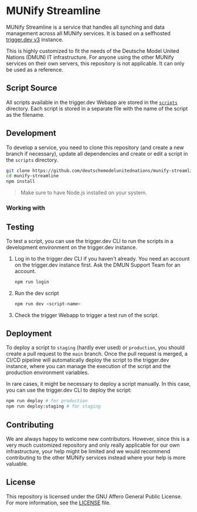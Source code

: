 # MUNify Streamline

MUNify Streamline is a service that handles all synching and data management across all MUNify services. It is based on a selfhosted [trigger.dev v3](https://trigger.dev) instance.

This is highly customized to fit the needs of the Deutsche Model United Nations (DMUN) IT infrastructure. For anyone using the other MUNify services on their own servers, this repository is not applicable. It can only be used as a reference.

## Script Source
All scripts available in the trigger.dev Webapp are stored in the [`scripts`](scripts) directory. Each script is stored in a separate file with the name of the script as the filename.

## Development
To develop a service, you need to clone this repository (and create a new branch if necessary), update all dependencies and create or edit a script in the `scripts` directory.

```bash
git clone https://github.com/deutschemodelunitednations/munify-streamline
cd munify-streamline
npm install
```

>  Make sure to have Node.js installed on your system.

### Working with 

## Testing
To test a script, you can use the trigger.dev CLI to run the scripts in a development environment on the trigger.dev instance.

1. Log in to the trigger.dev CLI if you haven't already. You need an account on the trigger.dev instance first. Ask the DMUN Support Team for an account.
    ```bash
    npm run login
    ```

2. Run the dev script
    ```bash
    npm run dev <script-name>
    ```

3. Check the trigger Webapp to trigger a test run of the script.

## Deployment
To deploy a script to `staging` (hardly ever used) or `production`, you should create a pull request to the `main` branch. Once the pull request is merged, a CI/CD pipeline will automatically deploy the script to the trigger.dev instance, where you can manage the execution of the script and the production environment variables.

In rare cases, it might be necessary to deploy a script manually. In this case, you can use the trigger.dev CLI to deploy the script: 
```bash
npm run deploy # for production
npm run deploy:staging # for staging
```

## Contributing
We are always happy to welcome new contributors. However, since this is a very much customized repository and only really applicable for our own infrastructure, your help might be limited and we would recommend contributing to the other MUNify services instead where your help is more valuable.

## License
This repository is licensed under the GNU Affero General Public License. For more information, see the [LICENSE](LICENSE) file.